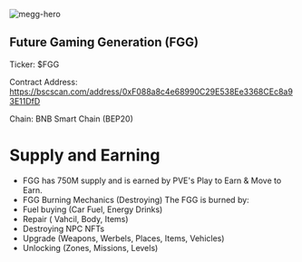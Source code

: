 
![megg-hero](https://user-images.githubusercontent.com/98596722/176264338-904d81e3-6bbe-4809-bbd0-e8f8e74def4d.png)

## Future Gaming Generation (FGG) 

Ticker: $FGG

Contract Address: https://bscscan.com/address/0xF088a8c4e68990C29E538Ee3368CEc8a93E11DfD

Chain: BNB Smart Chain (BEP20)

# Supply and Earning
- FGG has 750M supply and is earned by PVE's Play to Earn & Move to Earn.
- FGG Burning Mechanics (Destroying)
The FGG is burned by:
- Fuel buying (Car Fuel, Energy Drinks)
- Repair ( Vahcil, Body, Items)
- Destroying NPC NFTs 
- Upgrade (Weapons, Werbels, Places, Items, Vehicles)
- Unlocking  (Zones, Missions, Levels)
